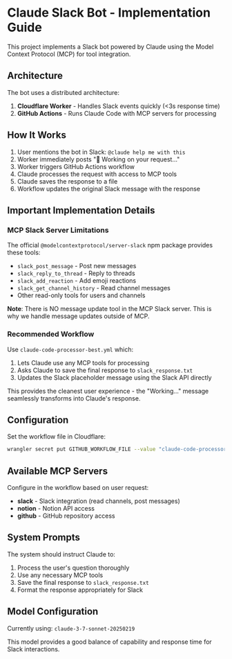 # Claude Slack Bot - Implementation Guide

This project implements a Slack bot powered by Claude using the Model Context Protocol (MCP) for tool integration.

## Architecture

The bot uses a distributed architecture:
1. **Cloudflare Worker** - Handles Slack events quickly (<3s response time)
2. **GitHub Actions** - Runs Claude Code with MCP servers for processing

## How It Works

1. User mentions the bot in Slack: `@claude help me with this`
2. Worker immediately posts "🤔 Working on your request..."
3. Worker triggers GitHub Actions workflow
4. Claude processes the request with access to MCP tools
5. Claude saves the response to a file
6. Workflow updates the original Slack message with the response

## Important Implementation Details

### MCP Slack Server Limitations

The official `@modelcontextprotocol/server-slack` npm package provides these tools:
- `slack_post_message` - Post new messages
- `slack_reply_to_thread` - Reply to threads
- `slack_add_reaction` - Add emoji reactions
- `slack_get_channel_history` - Read channel messages
- Other read-only tools for users and channels

**Note**: There is NO message update tool in the MCP Slack server. This is why we handle message updates outside of MCP.

### Recommended Workflow

Use `claude-code-processor-best.yml` which:
1. Lets Claude use any MCP tools for processing
2. Asks Claude to save the final response to `slack_response.txt`
3. Updates the Slack placeholder message using the Slack API directly

This provides the cleanest user experience - the "Working..." message seamlessly transforms into Claude's response.

## Configuration

Set the workflow file in Cloudflare:
```bash
wrangler secret put GITHUB_WORKFLOW_FILE --value "claude-code-processor-best.yml"
```

## Available MCP Servers

Configure in the workflow based on user request:
- **slack** - Slack integration (read channels, post messages)
- **notion** - Notion API access
- **github** - GitHub repository access

## System Prompts

The system should instruct Claude to:
1. Process the user's question thoroughly
2. Use any necessary MCP tools
3. Save the final response to `slack_response.txt`
4. Format the response appropriately for Slack

## Model Configuration

Currently using: `claude-3-7-sonnet-20250219`

This model provides a good balance of capability and response time for Slack interactions.